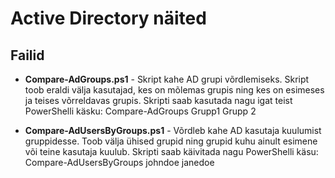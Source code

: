 # Active Directory näited

## Failid

- **Compare-AdGroups.ps1** - Skript kahe AD grupi võrdlemiseks. Skript toob eraldi välja kasutajad, kes on mõlemas grupis ning kes on esimeses ja teises võrreldavas grupis. Skripti saab kasutada nagu igat teist PowerShelli käsku: Compare-AdGroups Grupp1 Grupp 2

- **Compare-AdUsersByGroups.ps1** - Võrdleb kahe AD kasutaja kuulumist gruppidesse. Toob välja ühised grupid ning grupid kuhu ainult esimene või teine kasutaja kuulub. Skripti saab käivitada nagu PowerShelli käsu: Compare-AdUsersByGroups johndoe janedoe